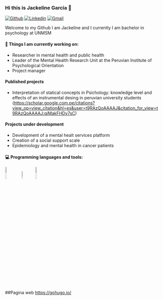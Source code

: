 ### Hi this is Jackeline Garcia 👋

[![Github](https://img.shields.io/badge/-Github-000?style=flat&logo=Github&logoColor=white)](https://github.com/JackelineGS)
[![Linkedin](https://img.shields.io/badge/-LinkedIn-blue?style=flat&logo=Linkedin&logoColor=white)](https://www.linkedin.com/in/jackeline-garcia-75a716170/)
[![Gmail](https://img.shields.io/badge/-Gmail-c14438?style=flat&logo=Gmail&logoColor=white)](mailto:jackeline.garcia1@unmsm.edu.pe)

Welcome to my Github I am Jackeline and I currently I am bachelor in psychology at UNMSM


#### 🌱 Things I am currently working on: 

- Researcher in mental health and public health
- Leader of the Mental Health Research Unit at the Peruvian Institute of Psychological Orientation
- Project manager   

#### Published projects
- Interpretation of statical concepts in Psichology: knowledge level and effects of an instrumental desing in peruvian university students (https://scholar.google.com.pe/citations?view_op=view_citation&hl=es&user=t9RAzQoAAAAJ&citation_for_view=t9RAzQoAAAAJ:qjMakFHDy7sC)

#### Projects under development
- Development of a mental healt services platform
- Creation of a social support scale
- Epidemiology and mental health in cancer patients

#### :computer: Programming languages and tools: 

<code><img width="10%" src="https://www.vectorlogo.zone/logos/python/python-ar21.svg"></code>
<code><img width="8%" src="https://www.vectorlogo.zone/logos/r-project/r-project-icon.svg"></code>
<code><img width="10%" src="https://www.vectorlogo.zone/logos/git-scm/git-scm-ar21.svg"></code>
<br />

##Pagina web
https://gohugo.io/ 



